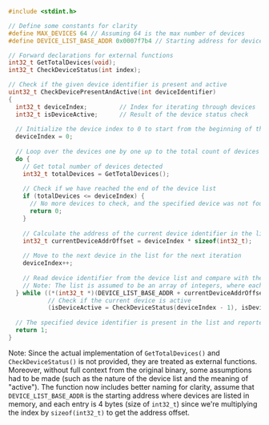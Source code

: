 ```c
#include <stdint.h>

// Define some constants for clarity
#define MAX_DEVICES 64 // Assuming 64 is the max number of devices
#define DEVICE_LIST_BASE_ADDR 0x0007f7b4 // Starting address for device list

// Forward declarations for external functions
int32_t GetTotalDevices(void);
int32_t CheckDeviceStatus(int index);

// Check if the given device identifier is present and active
uint32_t CheckDevicePresentAndActive(int deviceIdentifier)
{
  int32_t deviceIndex;         // Index for iterating through devices
  int32_t isDeviceActive;      // Result of the device status check
  
  // Initialize the device index to 0 to start from the beginning of the list
  deviceIndex = 0;
  
  // Loop over the devices one by one up to the total count of devices
  do {
    // Get total number of devices detected
    int32_t totalDevices = GetTotalDevices();
    
    // Check if we have reached the end of the device list
    if (totalDevices <= deviceIndex) {
      // No more devices to check, and the specified device was not found or inactive
      return 0;
    }
    
    // Calculate the address of the current device identifier in the list
    int32_t currentDeviceAddrOffset = deviceIndex * sizeof(int32_t);
    
    // Move to the next device in the list for the next iteration
    deviceIndex++;
    
    // Read device identifier from the device list and compare with the given identifier
    // Note: The list is assumed to be an array of integers, where each integer represents a device identifier
  } while ((*(int32_t *)(DEVICE_LIST_BASE_ADDR + currentDeviceAddrOffset) != deviceIdentifier) ||
           // Check if the current device is active
           (isDeviceActive = CheckDeviceStatus(deviceIndex - 1), isDeviceActive == 0));
  
  // The specified device identifier is present in the list and reported as active
  return 1;
}
```

Note: Since the actual implementation of `GetTotalDevices()` and `CheckDeviceStatus()` is not provided, they are treated as external functions. Moreover, without full context from the original binary, some assumptions had to be made (such as the nature of the device list and the meaning of "active"). The function now includes better naming for clarity, assume that `DEVICE_LIST_BASE_ADDR` is the starting address where devices are listed in memory, and each entry is 4 bytes (size of `int32_t`) since we're multiplying the index by `sizeof(int32_t)` to get the address offset.